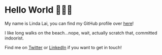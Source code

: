 # Hello World 👩🏻‍💻

My name is Linda Lai, you can find my GitHub profile over [here](https://github.com/linda-lai)!

I like long walks on the beach...nope, wait, actually scratch that, committed indoorist.

Find me on [Twitter](https://twitter.com/lindalogical) or [LinkedIn](https://www.linkedin.com/in/lindalai) if you want to get in touch!